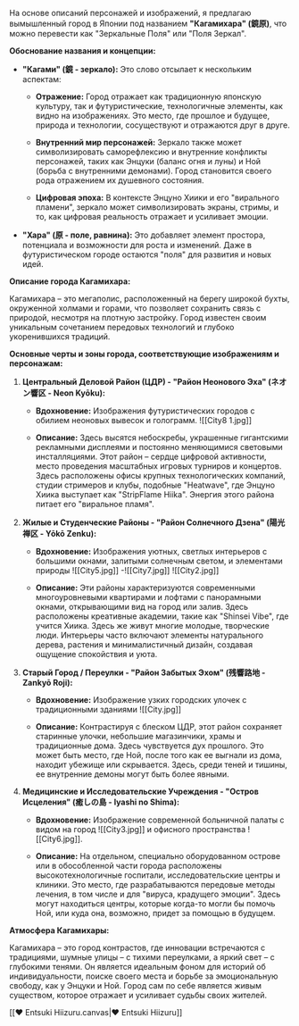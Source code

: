 На основе описаний персонажей и изображений, я предлагаю вымышленный город в Японии под названием **"Кагамихара" (鏡原)**, что можно перевести как "Зеркальные Поля" или "Поля Зеркал".

**Обоснование названия и концепции:**

- **"Кагами" (鏡 - зеркало):** Это слово отсылает к нескольким аспектам:
    
    - **Отражение:** Город отражает как традиционную японскую культуру, так и футуристические, технологичные элементы, как видно на изображениях. Это место, где прошлое и будущее, природа и технологии, сосуществуют и отражаются друг в друге.
        
    - **Внутренний мир персонажей:** Зеркало также может символизировать саморефлексию и внутренние конфликты персонажей, таких как Энцуки (баланс огня и луны) и Ной (борьба с внутренними демонами). Город становится своего рода отражением их душевного состояния.
        
    - **Цифровая эпоха:** В контексте Энцуно Хиики и его "вирального пламени", зеркало может символизировать экраны, стримы, и то, как цифровая реальность отражает и усиливает эмоции.
        
- **"Хара" (原 - поле, равнина):** Это добавляет элемент простора, потенциала и возможности для роста и изменений. Даже в футуристическом городе остаются "поля" для развития и новых идей.
    

**Описание города Кагамихара:**

Кагамихара – это мегаполис, расположенный на берегу широкой бухты, окруженной холмами и горами, что позволяет сохранить связь с природой, несмотря на плотную застройку. Город известен своим уникальным сочетанием передовых технологий и глубоко укоренившихся традиций.

**Основные черты и зоны города, соответствующие изображениям и персонажам:**

1. **Центральный Деловой Район (ЦДР) - "Район Неонового Эха" (ネオン響区 - Neon Kyōku):**
    
    - **Вдохновение:** Изображения футуристических городов с обилием неоновых вывесок и голограмм. ![[City8 1.jpg]]
        
    - **Описание:** Здесь высятся небоскребы, украшенные гигантскими рекламными дисплеями и постоянно меняющимися световыми инсталляциями. Этот район – сердце цифровой активности, место проведения масштабных игровых турниров и концертов. Здесь расположены офисы крупных технологических компаний, студии стримеров и клубы, подобные "Heatwave", где Энцуно Хиика выступает как "StripFlame Hiika". Энергия этого района питает его "виральное пламя".
        
2. **Жилые и Студенческие Районы - "Район Солнечного Дзена" (陽光禅区 - Yōkō Zenku):**
    
    - **Вдохновение:** Изображения уютных, светлых интерьеров с большими окнами, залитыми солнечным светом, и элементами природы ![[City5.jpg]]
    -![[City7.jpg]]
     ![[City2.jpg]]
        
    - **Описание:** Эти районы характеризуются современными многоуровневыми квартирами и лофтами с панорамными окнами, открывающими вид на город или залив. Здесь расположены креативные академии, такие как "Shinsei Vibe", где учится Хиика. Здесь же живут многие молодые, творческие люди. Интерьеры часто включают элементы натурального дерева, растения и минималистичный дизайн, создавая ощущение спокойствия и уюта.
        
3. **Старый Город / Переулки - "Район Забытых Эхом" (残響路地 - Zankyō Roji):**
    
    - **Вдохновение:** Изображение узких городских улочек с традиционными зданиями ![[City.jpg]]
        
    - **Описание:** Контрастируя с блеском ЦДР, этот район сохраняет старинные улочки, небольшие магазинчики, храмы и традиционные дома. Здесь чувствуется дух прошлого. Это может быть место, где Ной, после того как ее выгнали из дома, находит убежище или скрывается. Здесь, среди теней и тишины, ее внутренние демоны могут быть более явными.
        
4. **Медицинские и Исследовательские Учреждения - "Остров Исцеления" (癒しの島 - Iyashi no Shima):**
    
    - **Вдохновение:** Изображение современной больничной палаты с видом на город ![[City3.jpg]] и офисного пространства ![[City6.jpg]].
        
    - **Описание:** На отдельном, специально оборудованном острове или в обособленной части города расположены высокотехнологичные госпитали, исследовательские центры и клиники. Это место, где разрабатываются передовые методы лечения, в том числе и для "вируса, крадущего эмоции". Здесь могут находиться центры, которые когда-то могли бы помочь Ной, или куда она, возможно, придет за помощью в будущем.
        

**Атмосфера Кагамихары:**

Кагамихара – это город контрастов, где инновации встречаются с традициями, шумные улицы – с тихими переулками, а яркий свет – с глубокими тенями. Он является идеальным фоном для историй об индивидуальности, поиске своего места и борьбе за эмоциональную свободу, как у Энцуки и Ной. Город сам по себе является живым существом, которое отражает и усиливает судьбы своих жителей.

[[❤️ Entsuki Hiizuru.canvas|❤️ Entsuki Hiizuru]]